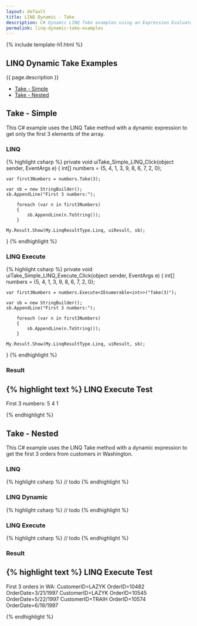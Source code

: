 ```yaml
---
layout: default
title: LINQ Dynamic - Take
description: C# Dynamic LINQ Take examples using an Expression Evaluator.
permalink: linq-dynamic-take-examples
---
```


{% include template-h1.html %}

## LINQ Dynamic Take Examples
{{ page.description }}

- [Take - Simple](#take---simple)
- [Take - Nested](#take---nested)

## Take - Simple
This C# example uses the LINQ Take method with a dynamic expression to get only the first 3 elements of the array.

### LINQ
{% highlight csharp %}
private void uiTake_Simple_LINQ_Click(object sender, EventArgs e)
{
	int[] numbers = {5, 4, 1, 3, 9, 8, 6, 7, 2, 0};

	var first3Numbers = numbers.Take(3);

	var sb = new StringBuilder();
	sb.AppendLine("First 3 numbers:");

		foreach (var n in first3Numbers)
		{
			sb.AppendLine(n.ToString());
		}

	My.Result.Show(My.LinqResultType.Linq, uiResult, sb);
}
{% endhighlight %}

### LINQ Execute
{% highlight csharp %}
private void uiTake_Simple_LINQ_Execute_Click(object sender, EventArgs e)
{
	int[] numbers = {5, 4, 1, 3, 9, 8, 6, 7, 2, 0};

	var first3Numbers = numbers.Execute<IEnumerable<int>>("Take(3)");

	var sb = new StringBuilder();
	sb.AppendLine("First 3 numbers:");

		foreach (var n in first3Numbers)
		{
			sb.AppendLine(n.ToString());
		}

	My.Result.Show(My.LinqResultType.Linq, uiResult, sb);
}
{% endhighlight %}

### Result
{% highlight text %}
LINQ Execute Test
------------------------------
First 3 numbers: 
5 
4 
1

{% endhighlight %}

## Take - Nested
This C# example uses the LINQ Take method with a dynamic expression to get the first 3 orders from customers in Washington.

### LINQ
{% highlight csharp %}
// todo
{% endhighlight %}

### LINQ Dynamic
{% highlight csharp %}
// todo
{% endhighlight %}

### LINQ Execute
{% highlight csharp %}
// todo
{% endhighlight %}

### Result
{% highlight text %}
LINQ Execute Test
------------------------------
First 3 orders in WA: 
CustomerID=LAZYK OrderID=10482 OrderDate=3/21/1997 
CustomerID=LAZYK OrderID=10545 OrderDate=5/22/1997 
CustomerID=TRAIH OrderID=10574 OrderDate=6/19/1997

{% endhighlight %}
